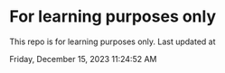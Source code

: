 # For learning purposes only
This repo is for learning purposes only.
Last updated at

Friday, December 15, 2023 11:24:52 AM

